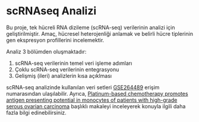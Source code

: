 # scRNAseq Analizi 

Bu proje, tek hücreli RNA dizileme (scRNA-seq) verilerinin analizi için geliştirilmiştir. Amaç, hücresel heterojenliği anlamak ve belirli hücre tiplerinin gen ekspresyon profillerini incelemektir.

Analiz 3 bölümden oluşmaktadır:
1. scRNA-seq verilerinin temel veri işleme adımları
2. Çoklu scRNA-seq verilerinin entegrasyonu 
3. Gelişmiş (ileri) analizlerin kısa açıklması

scRNA-seq analizinde kullanılan veri setleri [GSE264489](https://www.ncbi.nlm.nih.gov/geo/query/acc.cgi?acc=GSE264489) erişim numarasından ulaşılabilir. Ayrıca, [Platinum-based chemotherapy promotes antigen presenting potential in monocytes of patients with high-grade serous ovarian carcinoma](https://www.frontiersin.org/journals/immunology/articles/10.3389/fimmu.2024.1414716/full) başlıklı makaleyi inceleyerek konuyla ilgili daha fazla bilgi edinebilirsiniz.
